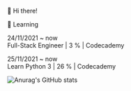 👋 Hi there!

🌱 Learning

24/11/2021 ~ now <br />
Full-Stack Engineer | 3 % | Codecademy

25/11/2021 ~ now <br />
Learn Python 3 | 26 % | Codecademy

![Anurag's GitHub stats](https://github-readme-stats.vercel.app/api?username=Hyunu02&count_private=true&show_icons=true&theme=tokyonight&hide=stars,issues)

<!--
**Hyunu02/Hyunu02** is a ✨ _special_ ✨ repository because its `README.md` (this file) appears on your GitHub profile.

Here are some ideas to get you started:

- 🔭 I’m currently working on ...
- 🌱 I’m currently learning ...
- 👯 I’m looking to collaborate on ...
- 🤔 I’m looking for help with ...
- 💬 Ask me about ...
- 📫 How to reach me: ...
- 😄 Pronouns: ...
- ⚡ Fun fact: ...
-->
